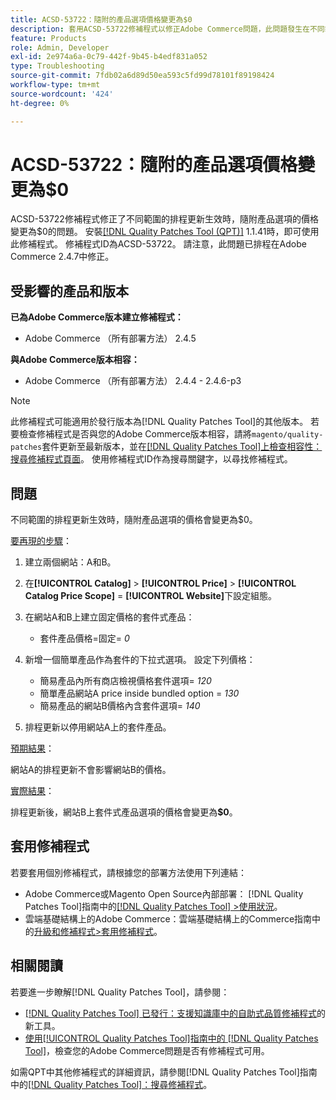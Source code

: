 ```yaml
---
title: ACSD-53722：隨附的產品選項價格變更為$0
description: 套用ACSD-53722修補程式以修正Adobe Commerce問題，此問題發生在不同範圍的排程更新生效時，隨附產品選項的價格會變更為$0。
feature: Products
role: Admin, Developer
exl-id: 2e974a6a-0c79-442f-9b45-b4edf831a052
type: Troubleshooting
source-git-commit: 7fdb02a6d89d50ea593c5fd99d78101f89198424
workflow-type: tm+mt
source-wordcount: '424'
ht-degree: 0%

---
```


# ACSD-53722：隨附的產品選項價格變更為$0

ACSD-53722修補程式修正了不同範圍的排程更新生效時，隨附產品選項的價格變更為$0的問題。 安裝[[!DNL Quality Patches Tool (QPT)]](https://experienceleague.adobe.com/zh-hant/docs/commerce-operations/tools/quality-patches-tool/quality-patches-tool-to-self-serve-quality-patches) 1.1.41時，即可使用此修補程式。 修補程式ID為ACSD-53722。 請注意，此問題已排程在Adobe Commerce 2.4.7中修正。

## 受影響的產品和版本

**已為Adobe Commerce版本建立修補程式：**

* Adobe Commerce （所有部署方法） 2.4.5

**與Adobe Commerce版本相容：**

* Adobe Commerce （所有部署方法） 2.4.4 - 2.4.6-p3

>[!NOTE]
>
>此修補程式可能適用於發行版本為[!DNL Quality Patches Tool]的其他版本。 若要檢查修補程式是否與您的Adobe Commerce版本相容，請將`magento/quality-patches`套件更新至最新版本，並在[[!DNL Quality Patches Tool]上檢查相容性：搜尋修補程式頁面](https://experienceleague.adobe.com/tools/commerce-quality-patches/index.html?lang=zh-Hant)。 使用修補程式ID作為搜尋關鍵字，以尋找修補程式。

## 問題

不同範圍的排程更新生效時，隨附產品選項的價格會變更為$0。

<u>要再現的步驟</u>：

1. 建立兩個網站：A和B。
1. 在&#x200B;**[!UICONTROL Catalog]** > **[!UICONTROL Price]** > **[!UICONTROL Catalog Price Scope]** = **[!UICONTROL Website]**&#x200B;下設定組態。
1. 在網站A和B上建立固定價格的套件式產品：

   * 套件產品價格=固定= *0*

1. 新增一個簡單產品作為套件的下拉式選項。 設定下列價格：

   * 簡易產品內所有商店檢視價格套件選項= *120*
   * 簡單產品網站A price inside bundled option = *130*
   * 簡易產品的網站B價格內含套件選項= *140*

1. 排程更新以停用網站A上的套件產品。

<u>預期結果</u>：

網站A的排程更新不會影響網站B的價格。

<u>實際結果</u>：

排程更新後，網站B上套件式產品選項的價格會變更為&#x200B;**$0**。

## 套用修補程式

若要套用個別修補程式，請根據您的部署方法使用下列連結：

* Adobe Commerce或Magento Open Source內部部署： [!DNL Quality Patches Tool]指南中的[[!DNL Quality Patches Tool] >使用狀況](/help/tools/quality-patches-tool/usage.md)。
* 雲端基礎結構上的Adobe Commerce：雲端基礎結構上的Commerce指南中的[升級和修補程式>套用修補程式](https://experienceleague.adobe.com/docs/commerce-cloud-service/user-guide/develop/upgrade/apply-patches.html?lang=zh-Hant)。

## 相關閱讀

若要進一步瞭解[!DNL Quality Patches Tool]，請參閱：

* [[!DNL Quality Patches Tool] 已發行：支援知識庫中的自助式品質修補程式](https://experienceleague.adobe.com/zh-hant/docs/commerce-operations/tools/quality-patches-tool/quality-patches-tool-to-self-serve-quality-patches)的新工具。
* [使用[!UICONTROL Quality Patches Tool]指南中的 [!DNL Quality Patches Tool]](/help/tools/quality-patches-tool/patches-available-in-qpt/check-patch-for-magento-issue-with-magento-quality-patches.md)，檢查您的Adobe Commerce問題是否有修補程式可用。


如需QPT中其他修補程式的詳細資訊，請參閱[!DNL Quality Patches Tool]指南中的[[!DNL Quality Patches Tool]：搜尋修補程式](https://experienceleague.adobe.com/tools/commerce-quality-patches/index.html?lang=zh-Hant)。
